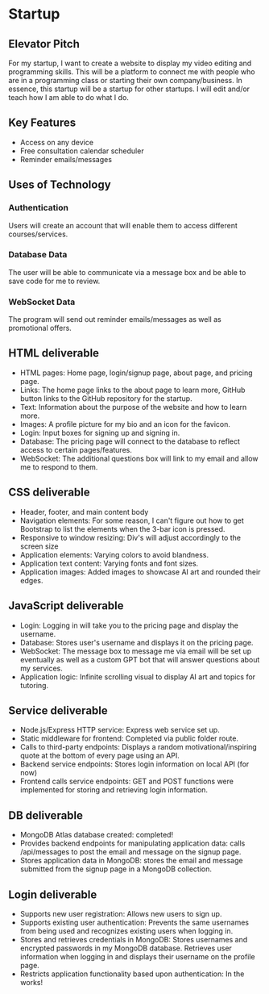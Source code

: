 # Startup

## Elevator Pitch
For my startup, I want to create a website to display my video editing and programming skills. This will be a platform to connect me with people who are in a programming class or starting their own company/business. In essence, this startup will be a startup for other startups. I will edit and/or teach how I am able to do what I do.

## Key Features
- Access on any device
- Free consultation calendar scheduler
- Reminder emails/messages

## Uses of Technology
### Authentication
Users will create an account that will enable them to access different courses/services.

### Database Data
The user will be able to communicate via a message box and be able to save code for me to review.

### WebSocket Data
The program will send out reminder emails/messages as well as promotional offers.

## HTML deliverable
- HTML pages: Home page, login/signup page, about page, and pricing page.
- Links: The home page links to the about page to learn more, GitHub button links to the GitHub repository for the startup.
- Text: Information about the purpose of the website and how to learn more.
- Images: A profile picture for my bio and an icon for the favicon.
- Login: Input boxes for signing up and signing in.
- Database: The pricing page will connect to the database to reflect access to certain pages/features.
- WebSocket: The additional questions box will link to my email and allow me to respond to them.

## CSS deliverable
- Header, footer, and main content body
- Navigation elements: For some reason, I can't figure out how to get Bootstrap to list the elements when the 3-bar icon is pressed.
- Responsive to window resizing: Div's will adjust accordingly to the screen size
- Application elements: Varying colors to avoid blandness.
- Application text content: Varying fonts and font sizes.
- Application images: Added images to showcase AI art and rounded their edges.

## JavaScript deliverable
- Login: Logging in will take you to the pricing page and display the username.
- Database: Stores user's username and displays it on the pricing page.
- WebSocket: The message box to message me via email will be set up eventually as well as a custom GPT bot that will answer questions about my services.
- Application logic: Infinite scrolling visual to display AI art and topics for tutoring.

## Service deliverable
- Node.js/Express HTTP service: Express web service set up.
- Static middleware for frontend: Completed via public folder route.
- Calls to third-party endpoints: Displays a random motivational/inspiring quote at the bottom of every page using an API.
- Backend service endpoints: Stores login information on local API (for now)
- Frontend calls service endpoints: GET and POST functions were implemented for storing and retrieving login information.

## DB deliverable
- MongoDB Atlas database created: completed!
- Provides backend endpoints for manipulating application data: calls /api/messages to post the email and message on the signup page.
- Stores application data in MongoDB: stores the email and message submitted from the signup page in a MongoDB collection.

## Login deliverable
- Supports new user registration: Allows new users to sign up.
- Supports existing user authentication: Prevents the same usernames from being used and recognizes existing users when logging in.
- Stores and retrieves credentials in MongoDB: Stores usernames and encrypted passwords in my MongoDB database. Retrieves user information when logging in and displays their username on the profile page.
- Restricts application functionality based upon authentication: In the works!

